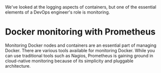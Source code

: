 We've looked at the logging aspects of containers, but one of the essential elements of a DevOps engineer's role is monitoring.

# Docker monitoring with Prometheus
Monitoring Docker nodes and containers are an essential part of managing Docker. There are various tools available for monitoring Docker. While you can use traditional tools such as Nagios, Prometheus is gaining ground in cloud-native monitoring because of its simplicity and pluggable architecture.


